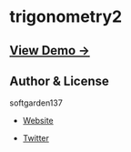 trigonometry2
=============

## [View Demo &rarr;](http://softgarden137.github.io/trigonometry2)



## Author & License

softgarden137

- [Website](http://blog.goo.ne.jp/softgarden137)

- [Twitter](http://twitter.com/FutureWidgetLab)

